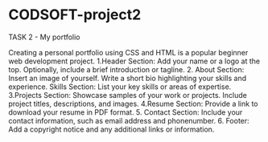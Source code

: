 # CODSOFT-project2
            
TASK 2 - My portfolio

Creating a personal portfolio using CSS and HTML is a popular beginner web development project.
1.Header Section:
Add your name or a logo at the top.
Optionally, include a brief introduction or tagline.
2. About Section: 
Insert an image of yourself.
Write a short bio highlighting your skills and experience.
Skills Section: List your key skills or areas of expertise.
3.Projects Section: Showcase samples of your work or projects.
Include project titles, descriptions, and images.
4.Resume Section: Provide a link to download your resume in PDF format.
5. Contact Section: Include your contact information, such as email address and phonenumber.
6. Footer: Add a copyright notice and any additional links or information.


